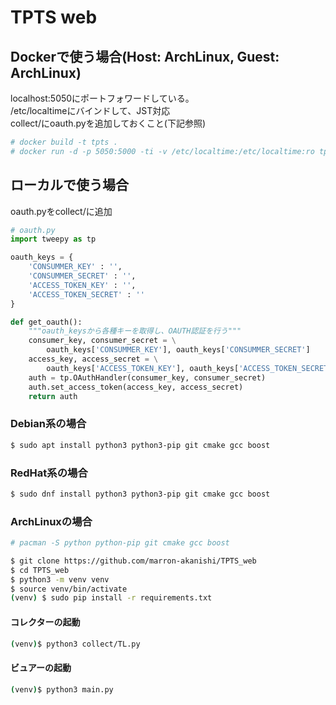 # TPTS web

## Dockerで使う場合(Host: ArchLinux, Guest: ArchLinux)
localhost:5050にポートフォワードしている。  
/etc/localtimeにバインドして、JST対応  
collect/にoauth.pyを追加しておくこと(下記参照)  
```bash
# docker build -t tpts .
# docker run -d -p 5050:5000 -ti -v /etc/localtime:/etc/localtime:ro tpts
```

## ローカルで使う場合

oauth.pyをcollect/に追加
```python
# oauth.py
import tweepy as tp

oauth_keys = {
    'CONSUMMER_KEY' : '',
    'CONSUMMER_SECRET' : '',
    'ACCESS_TOKEN_KEY' : '',
    'ACCESS_TOKEN_SECRET' : ''
}

def get_oauth():
    """oauth_keysから各種キーを取得し、OAUTH認証を行う"""
    consumer_key, consumer_secret = \
        oauth_keys['CONSUMMER_KEY'], oauth_keys['CONSUMMER_SECRET']
    access_key, access_secret = \
        oauth_keys['ACCESS_TOKEN_KEY'], oauth_keys['ACCESS_TOKEN_SECRET']
    auth = tp.OAuthHandler(consumer_key, consumer_secret)
    auth.set_access_token(access_key, access_secret)
    return auth
```


### Debian系の場合
```bash
$ sudo apt install python3 python3-pip git cmake gcc boost
```

### RedHat系の場合
```bash
$ sudo dnf install python3 python3-pip git cmake gcc boost
```

### ArchLinuxの場合

```bash
# pacman -S python python-pip git cmake gcc boost
```


```bash
$ git clone https://github.com/marron-akanishi/TPTS_web
$ cd TPTS_web
$ python3 -m venv venv
$ source venv/bin/activate
(venv) $ sudo pip install -r requirements.txt
```

#### コレクターの起動
```bash
(venv)$ python3 collect/TL.py
```

#### ビュアーの起動
```bash
(venv)$ python3 main.py
```
